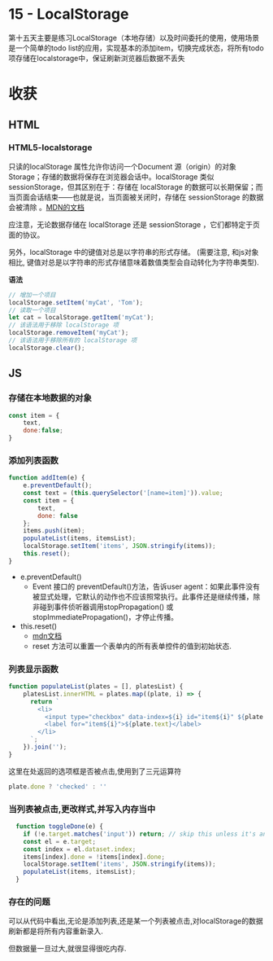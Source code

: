 # 15 - LocalStorage
第十五天主要是练习LocalStorage（本地存储）以及时间委托的使用，使用场景是一个简单的todo list的应用，实现基本的添加item，切换完成状态，将所有todo项存储在localstorage中，保证刷新浏览器后数据不丢失

# 收获
## HTML
### HTML5-localstorage
只读的localStorage 属性允许你访问一个Document 源（origin）的对象 Storage；存储的数据将保存在浏览器会话中。localStorage 类似 sessionStorage，但其区别在于：存储在 localStorage 的数据可以长期保留；而当页面会话结束——也就是说，当页面被关闭时，存储在 sessionStorage 的数据会被清除 。[MDN的文档](https://developer.mozilla.org/zh-CN/docs/Web/API/Window/localStorage)

应注意，无论数据存储在 localStorage 还是 sessionStorage ，它们都特定于页面的协议。

另外，localStorage 中的键值对总是以字符串的形式存储。 (需要注意, 和js对象相比, 键值对总是以字符串的形式存储意味着数值类型会自动转化为字符串类型).

**语法**
```js
// 增加一个项目
localStorage.setItem('myCat', 'Tom');
// 读取一个项目
let cat = localStorage.getItem('myCat');
// 该语法用于移除 localStorage 项
localStorage.removeItem('myCat');
// 该语法用于移除所有的 localStorage 项
localStorage.clear();
```

## JS
### 存储在本地数据的对象
```js
const item = {
    text,
    done:false;
}
```
### 添加列表函数
```js
function addItem(e) {
    e.preventDefault();
    const text = (this.querySelector('[name=item]')).value;
    const item = {
        text,
        done: false
    };
    items.push(item);
    populateList(items, itemsList);
    localStorage.setItem('items', JSON.stringify(items));
    this.reset();
}
```

-  e.preventDefault()
   - Event 接口的 preventDefault()方法，告诉user agent：如果此事件没有被显式处理，它默认的动作也不应该照常执行。此事件还是继续传播，除非碰到事件侦听器调用stopPropagation() 或stopImmediatePropagation()，才停止传播。
- this.reset()
  - [mdn文档](https://developer.mozilla.org/zh-CN/docs/Web/API/HTMLFormElement/reset)
  - reset 方法可以重置一个表单内的所有表单控件的值到初始状态.

### 列表显示函数
```js
function populateList(plates = [], platesList) {
    platesList.innerHTML = plates.map((plate, i) => {
      return `
        <li>
          <input type="checkbox" data-index=${i} id="item${i}" ${plate.done ? 'checked' : ''} />
          <label for="item${i}">${plate.text}</label>
        </li>
      `;
    }).join('');
}
```
这里在处返回的选项框是否被点击,使用到了三元运算符
```js
plate.done ? 'checked' : ''
```

### 当列表被点击,更改样式,并写入内存当中
```js
  function toggleDone(e) {
    if (!e.target.matches('input')) return; // skip this unless it's an input
    const el = e.target;
    const index = el.dataset.index;
    items[index].done = !items[index].done;
    localStorage.setItem('items', JSON.stringify(items));
    populateList(items, itemsList);
  }
```

### 存在的问题
可以从代码中看出,无论是添加列表,还是某一个列表被点击,对localStorage的数据刷新都是将所有内容重新录入.

但数据量一旦过大,就很显得很吃内存.

